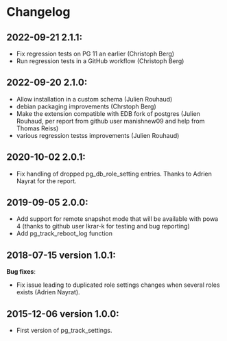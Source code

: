 Changelog
=========

2022-09-21 2.1.1:
------------------

- Fix regression tests on PG 11 an earlier (Christoph Berg)
- Run regression tests in a GitHub workflow (Christoph Berg)

2022-09-20 2.1.0:
------------------

- Allow installation in a custom schema (Julien Rouhaud)
- debian packaging improvements (Chrstoph Berg)
- Make the extension compatible with EDB fork of postgres (Julien Rouhaud, per
  report from github user manishnew09 and help from Thomas Reiss)
- various regression testss improvements (Julien Rouhaud)

2020-10-02 2.0.1:
------------------

  - Fix handling of dropped pg_db_role_setting entries.  Thanks to Adrien
    Nayrat for the report.

2019-09-05 2.0.0:
------------------

  - Add support for remote snapshot mode that will be available with powa 4
    (thanks to github user Ikrar-k for testing and bug reporting)
  - Add pg_track_reboot_log function

2018-07-15 version 1.0.1:
-------------------------

**Bug fixes**:

  - Fix issue leading to duplicated role settings changes when several
    roles exists (Adrien Nayrat).

2015-12-06 version 1.0.0:
-------------------------

  - First version of pg_track_settings.
